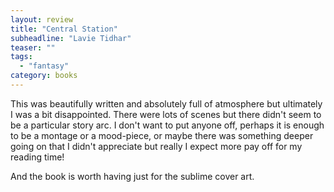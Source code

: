 ```yaml
---
layout: review
title: "Central Station"
subheadline: "Lavie Tidhar"
teaser: ""
tags:
  - "fantasy"
category: books
---
```


This was beautifully written and absolutely full of atmosphere but ultimately I was a
bit disappointed. There were lots of scenes but there didn't seem to be a particular
story arc. I don't want to put anyone off, perhaps it is enough to be a montage or
a mood-piece, or maybe there was something deeper going on that I didn't
appreciate but really I expect more pay off for my reading time!

And the book is worth having just for the sublime cover art.
